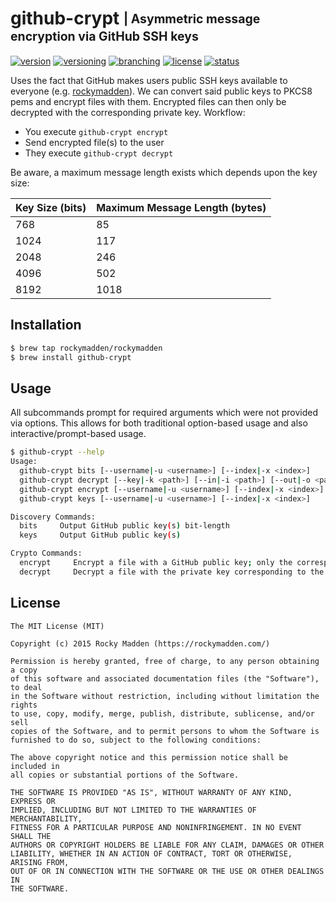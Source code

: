 # github-crypt <sub><sup>| Asymmetric message encryption via GitHub SSH keys</sup></sub>
[![version](http://img.shields.io/badge/version-v0.3.0-blue.svg)](https://github.com/rockymadden/github-crypt/releases)
[![versioning](http://img.shields.io/badge/versioning-semver-blue.svg)](http://semver.org/)
[![branching](http://img.shields.io/badge/branching-github%20flow-blue.svg)](https://guides.github.com/introduction/flow/)
[![license](http://img.shields.io/badge/license-mit-blue.svg)](https://opensource.org/licenses/MIT)
[![status](http://img.shields.io/badge/status-working-brightgreen.svg)](#)

Uses the fact that GitHub makes users public SSH keys available to everyone
(e.g. [rockymadden](https://github.com/rockymadden.keys)). We can convert said public keys to PKCS8
pems and encrypt files with them. Encrypted files can then only be decrypted with the corresponding
private key. Workflow:

* You execute `github-crypt encrypt`
* Send encrypted file(s) to the user
* They execute `github-crypt decrypt`

Be aware, a maximum message length exists which depends upon the key size:

| Key Size (bits) | Maximum Message Length (bytes)
| --------------- | ------------------------------
| 768             | 85
| 1024            | 117
| 2048            | 246
| 4096            | 502
| 8192            | 1018

## Installation
```bash
$ brew tap rockymadden/rockymadden
$ brew install github-crypt
```

## Usage

All subcommands prompt for required arguments which were not provided via options. This allows for
both traditional option-based usage and also interactive/prompt-based usage.

```bash
$ github-crypt --help
Usage:
  github-crypt bits [--username|-u <username>] [--index|-x <index>]
  github-crypt decrypt [--key|-k <path>] [--in|-i <path>] [--out|-o <path>]
  github-crypt encrypt [--username|-u <username>] [--index|-x <index>] [--in|-i <path>] [--out|-o <path>] [--upload|-l]
  github-crypt keys [--username|-u <username>] [--index|-x <index>]

Discovery Commands:
  bits     Output GitHub public key(s) bit-length
  keys     Output GitHub public key(s)

Crypto Commands:
  encrypt     Encrypt a file with a GitHub public key; only the corresponding private key can decrypt
  decrypt     Decrypt a file with the private key corresponding to the GitHub public key used to encrypt
```

## License
```
The MIT License (MIT)

Copyright (c) 2015 Rocky Madden (https://rockymadden.com/)

Permission is hereby granted, free of charge, to any person obtaining a copy
of this software and associated documentation files (the "Software"), to deal
in the Software without restriction, including without limitation the rights
to use, copy, modify, merge, publish, distribute, sublicense, and/or sell
copies of the Software, and to permit persons to whom the Software is
furnished to do so, subject to the following conditions:

The above copyright notice and this permission notice shall be included in
all copies or substantial portions of the Software.

THE SOFTWARE IS PROVIDED "AS IS", WITHOUT WARRANTY OF ANY KIND, EXPRESS OR
IMPLIED, INCLUDING BUT NOT LIMITED TO THE WARRANTIES OF MERCHANTABILITY,
FITNESS FOR A PARTICULAR PURPOSE AND NONINFRINGEMENT. IN NO EVENT SHALL THE
AUTHORS OR COPYRIGHT HOLDERS BE LIABLE FOR ANY CLAIM, DAMAGES OR OTHER
LIABILITY, WHETHER IN AN ACTION OF CONTRACT, TORT OR OTHERWISE, ARISING FROM,
OUT OF OR IN CONNECTION WITH THE SOFTWARE OR THE USE OR OTHER DEALINGS IN
THE SOFTWARE.
```
